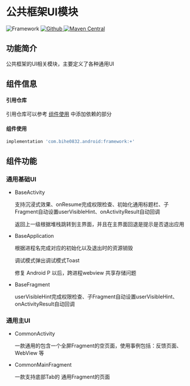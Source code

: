 # 公共框架UI模块

![Framework](https://img.shields.io/badge/AndroidAppFactory-Framework-brightgreen)
[ ![Github](https://img.shields.io/badge/Github-Framework-brightgreen?style=social) ](https://github.com/bihe0832/AndroidAppFactory/tree/master/Framework)
[ ![Maven Central](https://img.shields.io/maven-central/v/com.bihe0832.android/framework) ](https://search.maven.org/artifact/com.bihe0832.android/framework)

## 功能简介

公共框架的UI相关模块，主要定义了各种通用UI

## 组件信息

#### 引用仓库

引用仓库可以参考 [组件使用](./../start.md) 中添加依赖的部分

#### 组件使用

```groovy
implementation 'com.bihe0832.android:framework:+'
```
## 组件功能

### 通用基础UI

- BaseActivity

    支持沉浸式效果、onResume完成权限检查、初始化通用标题栏、子Fragment自动设置userVisibleHint、onActivityResult自动回调

    返回上一级根据堆栈跳转到主界面，并且在主界面回退是提示是否退出应用

- BaseApplication

    根据进程名完成对应的初始化以及退出时的资源销毁

    调试模式弹出调试模式Toast

    修复 Android P 以后，跨进程webview 共享存储问题

- BaseFragment

    userVisibleHint完成权限检查、子Fragment自动设置userVisibleHint、onActivityResult自动回调

### 通用主UI

- CommonActivity

    一款通用的包含一个全屏Fragment的空页面，使用事例包括：反馈页面、WebView 等

- CommonMainFragment

    一款支持底部Tab的 通用Fragment的页面
